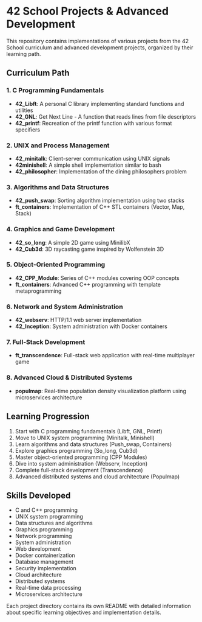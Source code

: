 # 42 School Projects & Advanced Development

This repository contains implementations of various projects from the 42 School curriculum and advanced development projects, organized by their learning path.

## Curriculum Path

### 1. C Programming Fundamentals
- **42_Libft**: A personal C library implementing standard functions and utilities
- **42_GNL**: Get Next Line - A function that reads lines from file descriptors
- **42_printf**: Recreation of the printf function with various format specifiers

### 2. UNIX and Process Management
- **42_minitalk**: Client-server communication using UNIX signals
- **42minishell**: A simple shell implementation similar to bash
- **42_philosopher**: Implementation of the dining philosophers problem

### 3. Algorithms and Data Structures
- **42_push_swap**: Sorting algorithm implementation using two stacks
- **ft_containers**: Implementation of C++ STL containers (Vector, Map, Stack)

### 4. Graphics and Game Development
- **42_so_long**: A simple 2D game using MinilibX
- **42_Cub3d**: 3D raycasting game inspired by Wolfenstein 3D

### 5. Object-Oriented Programming
- **42_CPP_Module**: Series of C++ modules covering OOP concepts
- **ft_containers**: Advanced C++ programming with template metaprogramming

### 6. Network and System Administration
- **42_webserv**: HTTP/1.1 web server implementation
- **42_Inception**: System administration with Docker containers

### 7. Full-Stack Development
- **ft_transcendence**: Full-stack web application with real-time multiplayer game

### 8. Advanced Cloud & Distributed Systems
- **populmap**: Real-time population density visualization platform using microservices architecture

## Learning Progression
1. Start with C programming fundamentals (Libft, GNL, Printf)
2. Move to UNIX system programming (Minitalk, Minishell)
3. Learn algorithms and data structures (Push_swap, Containers)
4. Explore graphics programming (So_long, Cub3d)
5. Master object-oriented programming (CPP Modules)
6. Dive into system administration (Webserv, Inception)
7. Complete full-stack development (Transcendence)
8. Advanced distributed systems and cloud architecture (Populmap)

## Skills Developed
- C and C++ programming
- UNIX system programming
- Data structures and algorithms
- Graphics programming
- Network programming
- System administration
- Web development
- Docker containerization
- Database management
- Security implementation
- Cloud architecture
- Distributed systems
- Real-time data processing
- Microservices architecture

Each project directory contains its own README with detailed information about specific learning objectives and implementation details.
